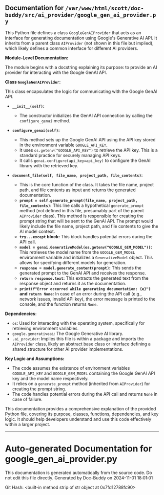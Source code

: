 ## Documentation for `/var/www/html/scott/doc-buddy/src/ai_provider/google_gen_ai_provider.py`

This Python file defines a class `GoogleGenAIProvider` that acts as an interface for generating documentation using Google's Generative AI API. It inherits from a parent class `AIProvider` (not shown in this file but implied), which likely defines a common interface for different AI providers.

**Module-Level Documentation:**

The module begins with a docstring explaining its purpose: to provide an AI provider for interacting with the Google GenAI API.

**Class `GoogleGenAIProvider`:**

This class encapsulates the logic for communicating with the Google GenAI API.

* **`__init__(self)`:**
    * The constructor initializes the GenAI API connection by calling the `configure_genai` method.

* **`configure_genai(self)`:**
    * This method sets up the Google GenAI API using the API key stored in the environment variable `GOOGLE_API_KEY`.
    * It uses `os.getenv("GOOGLE_API_KEY")` to retrieve the API key. This is a standard practice for securely managing API keys.
    * It calls `genai.configure(api_key=api_key)` to configure the GenAI library with the retrieved key.

* **`document_file(self, file_name, project_path, file_contents)`:**
    * This is the core function of the class. It takes the file name, project path, and file contents as input and returns the generated documentation.
    * **`prompt = self.generate_prompt(file_name, project_path, file_contents)`:**  This line calls a hypothetical `generate_prompt` method (not defined in this file, presumably part of the parent `AIProvider` class). This method is responsible for creating the prompt string that will be sent to the GenAI API.  The prompt would likely include the file name, project path, and file contents to give the AI model context.
    * **`try...except` block:** This block handles potential errors during the API call.
    * **`model = genai.GenerativeModel(os.getenv("GOOGLE_GEM_MODEL"))`:** This retrieves the model name from the `GOOGLE_GEM_MODEL` environment variable and initializes a `GenerativeModel` object.  This allows for specifying different models for generation.
    * **`response = model.generate_content(prompt)`:** This sends the generated prompt to the GenAI API and receives the response.
    * **`return response.text`:** This extracts the generated text from the response object and returns it as the documentation.
    * **`print(f"Error occurred while generating documentation: {e}")` and `return None`:** In case of an error during the API call (e.g., network issues, invalid API key), the error message is printed to the console, and the function returns `None`.


**Dependencies:**

* `os`: Used for interacting with the operating system, specifically for retrieving environment variables.
* `google.generativeai`: The Google Generative AI library.
* `.ai_provider`:  Implies this file is within a package and imports the `AIProvider` class, likely an abstract base class or interface defining a shared structure for other AI provider implementations.


**Key Logic and Assumptions:**

* The code assumes the existence of environment variables `GOOGLE_API_KEY` and `GOOGLE_GEM_MODEL` containing the Google GenAI API key and the model name respectively.
* It relies on a `generate_prompt` method (inherited from `AIProvider`) for creating the prompt string.
* The code handles potential errors during the API call and returns `None` in case of failure.

This documentation provides a comprehensive explanation of the provided Python file, covering its purpose, classes, functions, dependencies, and key logic. It should help developers understand and use this code effectively within a larger project.


---
# Auto-generated Documentation for google_gen_ai_provider.py
This documentation is generated automatically from the source code. Do not edit this file directly.
Generated by Doc-Buddy on 2024-11-01 18:01:01

Git Hash: <built-in method strip of str object at 0x7fd12788fc90>
